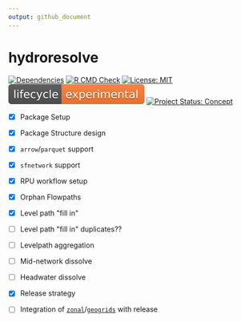```yaml
---
output: github_document
---
```


<!-- README.md is generated from README.Rmd. Please edit that file -->



# hydroresolve

<!-- badges: start -->
[![Dependencies](https://img.shields.io/badge/dependencies-12/51-red?style=flat)](#)
[![R CMD Check](https://github.com/mikejohnson51/hydroresolve/actions/workflows/R-CMD-check.yaml/badge.svg)](https://github.com/mikejohnson51/hydroresolve/actions/workflows/R-CMD-check.yaml)
[![License: MIT](https://img.shields.io/badge/License-MIT-yellow.svg)](https://choosealicense.com/licenses/mit/)
[![LifeCycle](man/figures/lifecycle/lifecycle-experimental.svg)](https://lifecycle.r-lib.org/articles/stages.html#experimental)
[![Project Status: Concept](https://www.repostatus.org/badges/latest/concept.svg)](https://www.repostatus.org/#concept)
<!-- badges: end -->

- [x] Package Setup
- [x] Package Structure design
- [x] `arrow`/`parquet` support
- [x] `sfnetwork` support
- [x] RPU workflow setup
- [x] Orphan Flowpaths
- [x] Level path "fill in"
- [ ] Level path "fill in" duplicates??
- [ ] Levelpath aggregation
- [ ] Mid-network dissolve
- [ ] Headwater dissolve
- [x] Release strategy
- [ ] Integration of [`zonal`](https://mikejohnson51.github.io/zonal/dev/)/[`geogrids`](https://mikejohnson51.github.io/geogrids/dev/) with release
 
